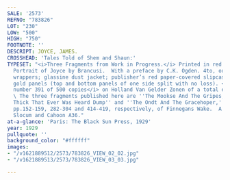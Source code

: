 ```yaml
---
SALE: '2573'
REFNO: "783826"
LOT: "230"
LOW: "500"
HIGH: "750"
FOOTNOTE: ''
DESCRIPT: JOYCE, JAMES.
CROSSHEAD: 'Tales Told of Shem and Shaun:'
TYPESET: "<i>Three Fragments from Work in Progress.</i> Printed in red and black.
  Portrait of Joyce by Brancusi.  With a preface by C.K. Ogden. 4to, original cream
  wrappers; glassine dust jacket; publisher’s red paper-covered slipcase with onlaid
  gold panels (top and bottom panels of one side split with no loss). <i>Limited edition,
  number 391 of 500 copies</i> on Holland Van Gelder Zonen of a total edition of 650.
  \ The three fragments published here are ''The Mookse And The Gripes,'' ''The Muddest
  Thick That Ever Was Heard Dump'' and ''The Ondt And The Gracehoper,'' which comprise
  pp.152-159, 282-304 and 414-419, respectively, of Finnegans Wake.  A beautiful copy.
  Slocum and Cahoon A36."
at-a-glance: 'Paris: The Black Sun Press, 1929'
year: 1929
pullquote: ''
background_color: "#ffffff"
images:
- "/v1621889512/2573/783826_VIEW_02_02.jpg"
- "/v1621889513/2573/783826_VIEW_03_03.jpg"

---
```

